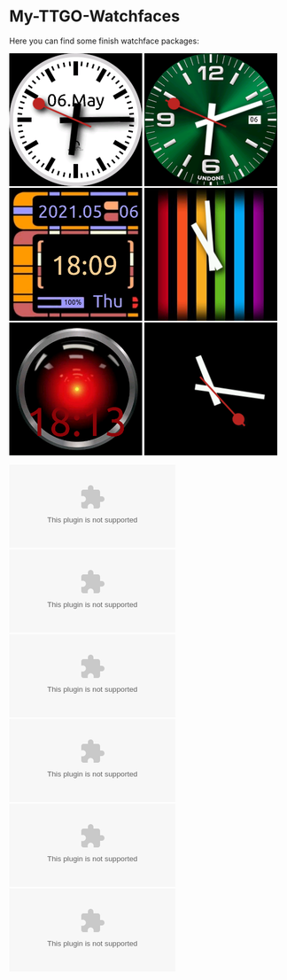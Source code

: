 # My-TTGO-Watchfaces

Here you can find some finish watchface packages:

![swiss clock](swiss/watchface_theme_prev.png)
![undone clock](undone/watchface_theme_prev.png)
![star trek clock](startrek/watchface_theme_prev.png)
![rainbow clock](rainbow/watchface_theme_prev.png)
![hal9000](hal9000/watchface_theme_prev.png)
![black](black/watchface_theme_prev.png)

![swiss clock](swiss/watchface.tar.gz)<br>
![undone clock](undone/watchface.tar.gz)<br>
![star trek clock](startrek/watchface.tar.gz)<br>
![rainbow clock](rainbow/watchface.tar.gz)<br>
![hal9000](hal9000/watchface.tar.gz)<br>
![black](black/watchface.tar.gz)<br>